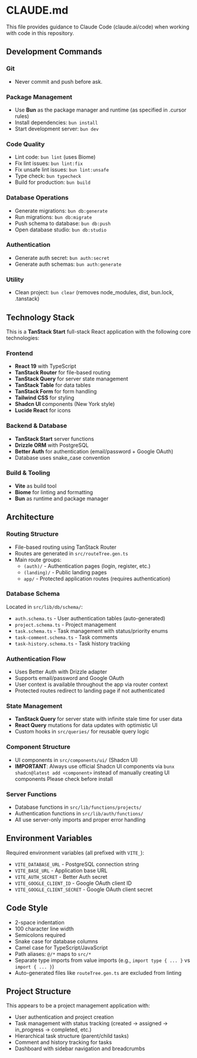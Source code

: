 # CLAUDE.md

This file provides guidance to Claude Code (claude.ai/code) when working with code in this repository.

## Development Commands

### Git
- Never commit and push before ask.

### Package Management
- Use **Bun** as the package manager and runtime (as specified in .cursor rules)
- Install dependencies: `bun install`
- Start development server: `bun dev`

### Code Quality
- Lint code: `bun lint` (uses Biome)
- Fix lint issues: `bun lint:fix`
- Fix unsafe lint issues: `bun lint:unsafe`
- Type check: `bun typecheck`
- Build for production: `bun build`

### Database Operations
- Generate migrations: `bun db:generate`
- Run migrations: `bun db:migrate`
- Push schema to database: `bun db:push`
- Open database studio: `bun db:studio`

### Authentication
- Generate auth secret: `bun auth:secret`
- Generate auth schemas: `bun auth:generate`

### Utility
- Clean project: `bun clear` (removes node_modules, dist, bun.lock, .tanstack)

## Technology Stack

This is a **TanStack Start** full-stack React application with the following core technologies:

### Frontend
- **React 19** with TypeScript
- **TanStack Router** for file-based routing
- **TanStack Query** for server state management
- **TanStack Table** for data tables
- **TanStack Form** for form handling
- **Tailwind CSS** for styling
- **Shadcn UI** components (New York style)
- **Lucide React** for icons

### Backend & Database
- **TanStack Start** server functions
- **Drizzle ORM** with PostgreSQL
- **Better Auth** for authentication (email/password + Google OAuth)
- Database uses snake_case convention

### Build & Tooling
- **Vite** as build tool
- **Biome** for linting and formatting
- **Bun** as runtime and package manager

## Architecture

### Routing Structure
- File-based routing using TanStack Router
- Routes are generated in `src/routeTree.gen.ts`
- Main route groups:
  - `(auth)/` - Authentication pages (login, register, etc.)
  - `(landing)/` - Public landing pages
  - `app/` - Protected application routes (requires authentication)

### Database Schema
Located in `src/lib/db/schema/`:
- `auth.schema.ts` - User authentication tables (auto-generated)
- `project.schema.ts` - Project management
- `task.schema.ts` - Task management with status/priority enums
- `task-comment.schema.ts` - Task comments
- `task-history.schema.ts` - Task history tracking

### Authentication Flow
- Uses Better Auth with Drizzle adapter
- Supports email/password and Google OAuth
- User context is available throughout the app via router context
- Protected routes redirect to landing page if not authenticated

### State Management
- **TanStack Query** for server state with infinite stale time for user data
- **React Query** mutations for data updates with optimistic UI
- Custom hooks in `src/queries/` for reusable query logic

### Component Structure
- UI components in `src/components/ui/` (Shadcn UI)
- **IMPORTANT**: Always use official Shadcn UI components via `bunx shadcn@latest add <component>` instead of manually creating UI components
Please check before install

### Server Functions
- Database functions in `src/lib/functions/projects/`
- Authentication functions in `src/lib/auth/functions/`
- All use server-only imports and proper error handling

## Environment Variables
Required environment variables (all prefixed with `VITE_`):
- `VITE_DATABASE_URL` - PostgreSQL connection string
- `VITE_BASE_URL` - Application base URL
- `VITE_AUTH_SECRET` - Better Auth secret
- `VITE_GOOGLE_CLIENT_ID` - Google OAuth client ID
- `VITE_GOOGLE_CLIENT_SECRET` - Google OAuth client secret

## Code Style
- 2-space indentation
- 100 character line width
- Semicolons required
- Snake case for database columns
- Camel case for TypeScript/JavaScript
- Path aliases: `@/*` maps to `src/*`
- Separate type imports from value imports (e.g., `import type { ... }` vs `import { ... }`)
- Auto-generated files like `routeTree.gen.ts` are excluded from linting

## Project Structure
This appears to be a project management application with:
- User authentication and project creation
- Task management with status tracking (created → assigned → in_progress → completed, etc.)
- Hierarchical task structure (parent/child tasks)
- Comment and history tracking for tasks
- Dashboard with sidebar navigation and breadcrumbs